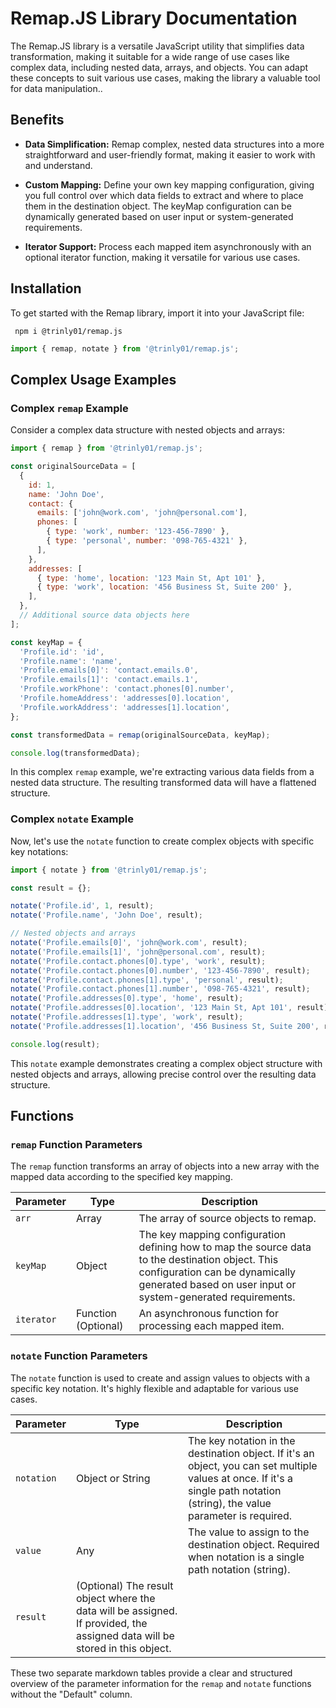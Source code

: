 # Remap.JS Library Documentation

The Remap.JS library is a versatile JavaScript utility that simplifies data transformation, making it suitable for a wide range of use cases like complex data, including nested data, arrays, and objects. You can adapt these concepts to suit various use cases, making the library a valuable tool for data manipulation..

## Benefits

- **Data Simplification:** Remap complex, nested data structures into a more straightforward and user-friendly format, making it easier to work with and understand.

- **Custom Mapping:** Define your own key mapping configuration, giving you full control over which data fields to extract and where to place them in the destination object. The keyMap configuration can be dynamically generated based on user input or system-generated requirements.

- **Iterator Support:** Process each mapped item asynchronously with an optional iterator function, making it versatile for various use cases.

## Installation

To get started with the Remap library, import it into your JavaScript file:

```terminal
 npm i @trinly01/remap.js
```

```javascript
import { remap, notate } from '@trinly01/remap.js';
```
## Complex Usage Examples

### Complex `remap` Example

Consider a complex data structure with nested objects and arrays:

```javascript
import { remap } from '@trinly01/remap.js';

const originalSourceData = [
  {
    id: 1,
    name: 'John Doe',
    contact: {
      emails: ['john@work.com', 'john@personal.com'],
      phones: [
        { type: 'work', number: '123-456-7890' },
        { type: 'personal', number: '098-765-4321' },
      ],
    },
    addresses: [
      { type: 'home', location: '123 Main St, Apt 101' },
      { type: 'work', location: '456 Business St, Suite 200' },
    ],
  },
  // Additional source data objects here
];

const keyMap = {
  'Profile.id': 'id',
  'Profile.name': 'name',
  'Profile.emails[0]': 'contact.emails.0',
  'Profile.emails[1]': 'contact.emails.1',
  'Profile.workPhone': 'contact.phones[0].number',
  'Profile.homeAddress': 'addresses[0].location',
  'Profile.workAddress': 'addresses[1].location',
};

const transformedData = remap(originalSourceData, keyMap);

console.log(transformedData);
```

In this complex `remap` example, we're extracting various data fields from a nested data structure. The resulting transformed data will have a flattened structure.

### Complex `notate` Example

Now, let's use the `notate` function to create complex objects with specific key notations:

```javascript
import { notate } from '@trinly01/remap.js';

const result = {};

notate('Profile.id', 1, result);
notate('Profile.name', 'John Doe', result);

// Nested objects and arrays
notate('Profile.emails[0]', 'john@work.com', result);
notate('Profile.emails[1]', 'john@personal.com', result);
notate('Profile.contact.phones[0].type', 'work', result);
notate('Profile.contact.phones[0].number', '123-456-7890', result);
notate('Profile.contact.phones[1].type', 'personal', result);
notate('Profile.contact.phones[1].number', '098-765-4321', result);
notate('Profile.addresses[0].type', 'home', result);
notate('Profile.addresses[0].location', '123 Main St, Apt 101', result);
notate('Profile.addresses[1].type', 'work', result);
notate('Profile.addresses[1].location', '456 Business St, Suite 200', result);

console.log(result);
```

This `notate` example demonstrates creating a complex object structure with nested objects and arrays, allowing precise control over the resulting data structure.

## Functions

### `remap` Function Parameters

The `remap` function transforms an array of objects into a new array with the mapped data according to the specified key mapping.

| Parameter    | Type | Description                                                                         |
|--------------|------|-------------------------------------------------------------------------------------|
| `arr`        | Array | The array of source objects to remap.                                             |
| `keyMap`     | Object | The key mapping configuration defining how to map the source data to the destination object. This configuration can be dynamically generated based on user input or system-generated requirements. |
| `iterator`   | Function (Optional) | An asynchronous function for processing each mapped item.                           |

### `notate` Function Parameters

The `notate` function is used to create and assign values to objects with a specific key notation. It's highly flexible and adaptable for various use cases.

| Parameter    | Type | Description                                                                         |
|--------------|------|-------------------------------------------------------------------------------------|
| `notation`   | Object or String | The key notation in the destination object. If it's an object, you can set multiple values at once. If it's a single path notation (string), the value parameter is required.                                         |
| `value`      | Any | The value to assign to the destination object. Required when notation is a single path notation (string).                                      |
| `result`     | (Optional) The result object where the data will be assigned. If provided, the assigned data will be stored in this object.                                  |

These two separate markdown tables provide a clear and structured overview of the parameter information for the `remap` and `notate` functions without the "Default" column.

